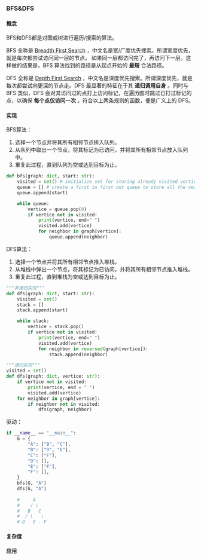 ### BFS&DFS

#### 概念

BFS和DFS都是对图或树进行遍历/搜索的算法。

BFS 全称是 [Breadth First Search](https://en.wikipedia.org/wiki/Breadth-first_search) ，中文名是宽/广度优先搜索。所谓宽度优先，就是每次都尝试访问同一层的节点。 如果同一层都访问完了，再访问下一层。这样做的结果是，BFS 算法找到的路径是从起点开始的 **最短** 合法路径。

DFS 全称是 [Depth First Search](https://en.wikipedia.org/wiki/Depth-first_search) ，中文名是深度优先搜索。所谓深度优先，就是每次都尝试向更深的节点走。DFS 最显著的特征在于其 **递归调用自身** 。同时与 BFS 类似，DFS 会对其访问过的点打上访问标记，在遍历图时跳过已打过标记的点，以确保 **每个点仅访问一次** 。符合以上两条规则的函数，便是广义上的 DFS。

#### 实现

BFS算法：

1. 选择一个节点并将其所有相邻节点排入队列。
2. 从队列中取出一个节点，将其标记为已访问，并将其所有相邻节点放入队列中。
3. 重复此过程，直到队列为空或达到目标为止。

```python
def bfs(graph: dict, start: str):
    visited = set() # initialize set for storing already visited vertices
    queue = [] # create a first in first out queue to store all the vertices for BFS
    queue.append(start)

    while queue:
        vertice = queue.pop(0)
        if vertice not in visited:
            print(vertice, end=" ")
            visited.add(vertice)
            for neighbor in graph[vertice]:
                queue.append(neighbor)
```

DFS算法：

1. 选择一个节点并将其所有相邻节点推入堆栈。
2. 从堆栈中弹出一个节点，将其标记为已访问，并将其所有相邻节点推入堆栈。
3. 重复此过程，直到堆栈为空或达到目标为止。

```python
"""非递归实现"""
def dfs(graph: dict, start: str):
    visited = set()
    stack = []
    stack.append(start)

    while stack:
        vertice = stack.pop()
        if vertice not in visited:
            print(vertice, end=" ")
            visited.add(vertice)
            for neighbor in reversed(graph[vertice]):
                stack.append(neighbor)

"""递归实现"""
visited = set()
def dfs(graph: dict, vertice: str):
    if vertice not in visited:
        print(vertice, end = " ")
        visited.add(vertice)
    for neighbor in graph[vertice]:
        if neighbor not in visited:
            dfs(graph, neighbor)
```

驱动：

```python
if __name__ == "__main__":
    G = {
        "A": ["B", "C"],
        "B": ["D", "E"],
        "C": ["F"],
        "D": [],
        "E": ["F"],
        "F": [],
    }
    bfs(G, "A")
    dfs(G, "A")
    
    #     A
    #    / \
    #   B   C
    #  / \   \
    # D   E - F
```

#### 复杂度

#### 应用



